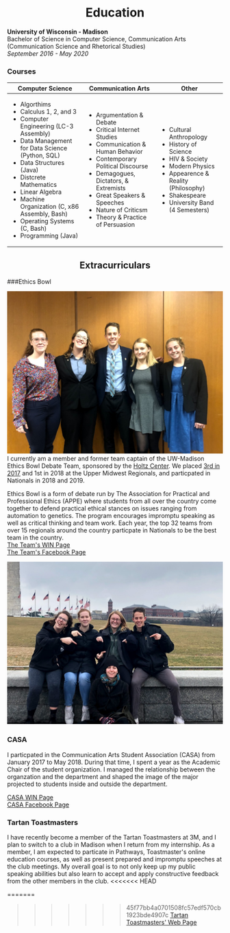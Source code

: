 <h1 style="text-align:center">Education</h1>


__University of Wisconsin - Madison__  
Bachelor of Science in Computer Science, Communication Arts (Communication Science and Rhetorical Studies)  
_September 2016 - May 2020_



### Courses


| Computer Science | Communication Arts | Other |
|------------------|--------------------|-------|
| <ul> <li>Algorthims</li> <li>Calculus 1, 2, and 3</li> <li>Computer Engineering (LC-3 Assembly)</li> <li>Data Management for Data Science (Python, SQL)</li> <li>Data Structures (Java) <li>Distcrete Mathematics</li> <li>Linear Algebra</li> <li>Machine Organization (C, x86 Assembly, Bash)</li> <li>Operating Systems (C, Bash)</li> <li>Programming (Java)</li> </ul> |<ul> <li>Argumentation & Debate</li> <li>Critical Internet Studies</li> <li>Communication & Human Behavior</li> <li>Contemporary Political Discourse</li> <li> Demagogues, Dictators, & Extremists</li> <li>Great Speakers & Speeches</li> <li>Nature of Criticsm</li> <li>Theory & Practice of Persuasion</li> </ul>|<ul> <li>Cultural Anthropology</li> <li>History of Science</li> <li>HIV & Society</li> <li>Modern Physics</li> <li>Appearence & Reality (Philosophy)</li> <li>Shakespeare</li> <li>University Band (4 Semesters)</li> </ul>       |

<h2 style ="text-align:center">Extracurriculars</h2>

###Ethics Bowl

![Our team](img/theteamregionals.jpg)
I currently am a member and former team captain of the UW-Madison Ethics Bowl Debate Team, sponsored by the [Holtz Center](https://sts.wisc.edu/2018/09/04/holtz-center-sponsors-uw-madison-ethics-bowl-team/). We placed [3rd in 2017](https://sts.wisc.edu/2017/12/05/uw-madison-ethics-bowl-team-headed-to-nationals-in-march/) and 1st in 2018 at the Upper Midwest Regionals, and particpated in Nationals in 2018 and 2019.

 
Ethics Bowl is a form of debate run by The Association for Practical and Professional Ethics (APPE) where students from all over the country come together to defend practical ethical stances on issues ranging from automation to genetics. The program encourages impromptu speaking as well as critical thinking and team work. Each year, the top 32 teams from over 15 regionals around the country particpate in Nationals to be the best team in the country.  
[The Team's WIN Page](https://win.wisc.edu/organization/e-bowl)  
[The Team's Facebook Page](https://www.facebook.com/groups/1867389600177091/)

![The team](img/theteam.jpg)


### CASA
I particpated in the Communication Arts Student Association (CASA) from January 2017 to May 2018. During that time, I spent a year as the Academic Chair of the student organization. I managed the relationship between the organzation and the department and shaped the image of the major projected to students inside and outside the department.  

[CASA WIN Page](https://win.wisc.edu/organization/casa)  
[CASA Facebook Page](https://www.facebook.com/CASAUW/)


### Tartan Toastmasters 

I have recently become a member of the Tartan Toastmasters at 3M, and I plan to switch to a club in Madison when I return from my internship. As a member, I am expected to particate in Pathways, Toastmaster's online education courses, as well as present prepared and impromptu speeches at the club meetings. My overall goal is to not only keep up my public speaking abilities but also learn to accept and apply constructive feedback from the other members in the club. 
<<<<<<< HEAD


=======
>>>>>>> 45f77bb4a0701508fc57edf570cb1923bde4907c
[Tartan Toastmasters' Web Page](https://162.toastmastersclubs.org/)


